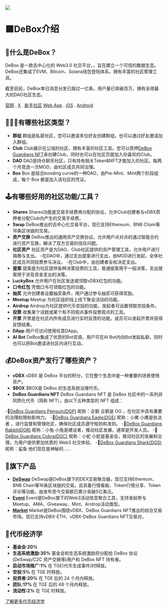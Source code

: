 ![](https://pbs.twimg.com/profile_banners/1512316683674742788/1714896390/1500x500)
# 🟩DeBox介绍 
## 💚什么是DeBox？

DeBox 是一款去中心化的 Web3.0 社交平台，，旨在建立一个可信的数据生态。DeBox还集成了EVM、Bitcoin、Solana钱包登陆体系，拥有丰富的社区管理工具。

截至目前，DeBox单日消息分发已超过一亿条，用户量已突破百万，拥有全球最大的DAO社区生态。

[官网](https://debox.pro/) . [X](https://x.com/DeBox_Social) . [新手社区](https://m.debox.pro/group?id=l3izdfzd&code=pPqfwLTG) [Web App](https://app.debox.pro/) . [iOS](https://apps.apple.com/us/app/debox-global/id6444485220) . [Android](https://play.google.com/store/apps/details?id=com.tm.security.wallet)

## 👩‍👧‍👦有哪些社区类型？

- **群组**
  群组是私密社区，您可以邀请多位好友创建群组，也可以通过好友邀请加入群组。
- **Club**
  Club展示在公域的社区，拥有丰富的社区工具。您可以质押[DeBox Guardians NFT](https://opensea.io/debox-pro/created)来创建Club，同时也可以在社区页面加入你喜欢的Club。
- **DAO**
  DAO是持仓聊天社区，只有持有相关Token&NFT才能加入的社区。每两个月竞选一次MOD，由社区成员共同治理。
- **Box**
  Box 是结合bonding curve的一种DAO，由Pre-Mint、Mint两个阶段组成，每个 Box 都是加入该社区的凭证。

## 🕹有哪些好用的社区功能/工具？

- **Shares**
  Shares功能是交易手续费再分配的协议，允许Club创建者与vDBX质押者分配Club内产生的交易手续费。
- **Swap**
  DeBox推出的去中心化交易平台，现已支持Ethereum、BNB Chain等16条区块链的交易。
- **资产交换**
  DeBox推出的通用资产交换协议，允许用户点对点的通过智能合约进行资产互换，解决了双方交易的信任问题。
- **社区资产**
  社区资产是为DAO、Club社区提供的资产管理工具，允许用户进行捐赠与支出。
  -在DAO中，通过支出提案进行支出，由MOD进行发起，全体社区成员共同投票参与决议。
  -在Club中，由创建者全权决定支出。
- **提案**
  提案是为社区提供各种决策投票的工具，普通提案用于一般决策，支出提案用于涉及资金支出的决策。
- **LuckyBox**
  允许用户在社区发送或领取vDBX红包的功能。
- **口令红包**
  凭借口令可领取红包的功能。
- **抽奖**
  允许创建者设置抽奖条件，用户通过参与抽奖可获得奖励。
- **Meetup**
  Meetup 为社区组织线上线下聚会活动的功能。
- **Airdrop**
  Airdrop为社区提供代币空投的功能，发起者可设置领取空投条件。
- **投票**
  收集某个话题或某个有不同观点事件投票观点的工具。
- **开票**
  开票是在社区内所有成员进行实时反馈的功能。成员可以发起开票并获得反馈结果。
- **DApp**
  用户可访问使用任意DApp。
- **AI Bot**
  DeBox集成了优质的Bot资源，用户可在AI Bot内向Bot发起私聊，同时也可以把Bot邀请进社区内进行互动。

## 💰DeBox资产发行了哪些资产？

- **vDBX**
  vDBX 是 DeBox 平台的积分，它在整个生态中是一种重要的场景使用资产。
- **$BOX**
  $BOX是 DeBox 的生态系统治理代币。
- **DeBox Guardians NFT**
DeBox Guardians NFT 是 DeBox 社区中的一系列非同质化代币（简称 NFT），由以下五种类型的 NFT 组成：

-🐧[DeBox Guardians Penguin\(DGP\)](https://opensea.io/collection/debox-guardians-penguin)
  昵称：企鹅  企鹅是 OG ，在社区中具有重要的治理权限和影响力。
-🦅[DeBox Guardians Eagle(DGE)](https://opensea.io/collection/debox-guardians-eagle)
  昵称：小鹰  小鹰是执法者 ，进行监督和管理社区，确保社区成员遵守规则和准则。
-🐰[DeBox Guardians Rabbit(DGR)](https://opensea.io/collection/debox-guardians-rabbit-official)
  昵称：小兔  小兔是建设者，推动社区发展，通常是开发人员。
-🐍[DeBox Guardians Cobra(DGC)](https://opensea.io/collection/debox-guardians-cobra)
  昵称：小蛇  小蛇是基金会，推动社区的发展和治理，为用户提供更加优质的 Web3 社交体验。
-🦈[DeBox Guardians Shark(DGS)](https://opensea.io/collection/debox-guardians-shark-official)
  昵称：鲨鱼  他们现在是神秘的……

## 🔮旗下产品

- **[DeSwap](https://deswap.pro/)**
  DeSwap是DeBox旗下的DEX交易聚合器，现已支持Ethereum、BNB Chain等16条区块链的交易。且具备行情看板、Token行情分享、Token评论等功能，由发布至今交易额已累计突破5亿美元。
- **[Event](https://debox.pro/event/)**
  Event是DeBox旗下的Web3活动信息聚合工具，支持发起参与Meetup、AMA、Giveaway、Mint、Aridrop活动类型。
- **[Market](https://debox.pro/vdbx)**
  Market是DeBox围绕vDBX、DeBox Guardians NFT推出的综合交易市场。现已支持vDBX-ETH、vDBX-DeBox Guardians NFT交易对。
  
## 🚀代币经济学

- **基金会:20%**
- **生态系统激励:35%**
  基金会和生态系统激励将分配给 DeBox 协议(DeSwap/C2C 资产交换等)用户和 DeBox
  NFT 持有者。
- **启动市场推广:1%**
  在 TGE(代币生成事件)时释放。
- **空投:5%**
  在 TGE 时释放。
- **投资者:20%**
  在 TGE 后的 24 个月内释放。
- **团队:17%**
  在 TGE 后的 48 个月内释放。
- **流动性:2%**
  在 TGE 时释放。

[了解更多代币经济学](https://x.com/DeBox_Social/status/1832996480900300911)

<!--

**Here are some ideas to get you started:**

🙋‍♀️ A short introduction - what is your organization all about?
🌈 Contribution guidelines - how can the community get involved?
👩‍💻 Useful resources - where can the community find your docs? Is there anything else the community should know?
🍿 Fun facts - what does your team eat for breakfast?
🧙 Remember, you can do mighty things with the power of [Markdown](https://docs.github.com/github/writing-on-github/getting-started-with-writing-and-formatting-on-github/basic-writing-and-formatting-syntax)
-->
